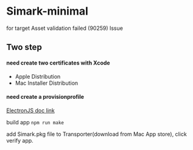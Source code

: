 # Simark-minimal
for target Asset validation failed (90259) Issue

## Two step

#### need create two certificates with Xcode

- Apple Distribution
- Mac Installer Distribution

#### need create a provisionprofile

[ElectronJS doc link](https://www.electronjs.org/docs/latest/tutorial/mac-app-store-submission-guide#prepare-provisioning-profile)



build app
`npm run make`

add Simark.pkg file to Transporter(download from Mac App store), click verify app.
